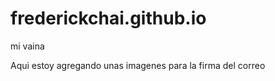 frederickchai.github.io
=======================

mi vaina

Aqui estoy agregando unas imagenes para la firma del correo
